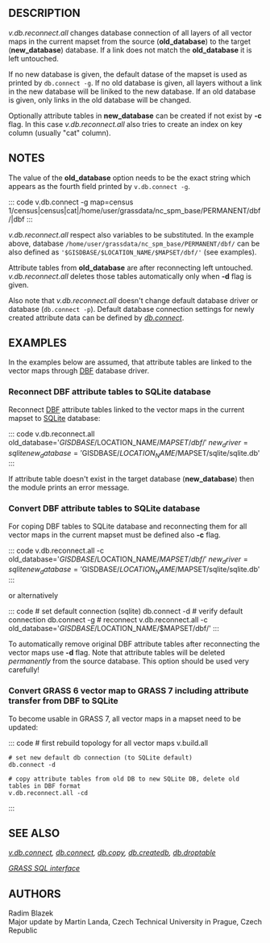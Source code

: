 ## DESCRIPTION

*v.db.reconnect.all* changes database connection of all layers of all
vector maps in the current mapset from the source (**old_database**) to
the target (**new_database**) database. If a link does not match the
**old_database** it is left untouched.

If no new database is given, the default datase of the mapset is used as
printed by `db.connect -g`. If no old database is given, all layers
without a link in the new database will be liniked to the new database.
If an old database is given, only links in the old database will be
changed.

Optionally attribute tables in **new_database** can be created if not
exist by **-c** flag. In this case *v.db.reconnect.all* also tries to
create an index on key column (usually \"cat\" column).

## NOTES

The value of the **old_database** option needs to be the exact string
which appears as the fourth field printed by `v.db.connect -g`.

::: code
    v.db.connect -g map=census
    1/census|census|cat|/home/user/grassdata/nc_spm_base/PERMANENT/dbf/|dbf
:::

*v.db.reconnect.all* respect also variables to be substituted. In the
example above, database
`/home/user/grassdata/nc_spm_base/PERMANENT/dbf/` can be also defined as
`'$GISDBASE/$LOCATION_NAME/$MAPSET/dbf/'` (see examples).

Attribute tables from **old_database** are after reconnecting left
untouched. *v.db.reconnect.all* deletes those tables automatically only
when **-d** flag is given.

Also note that *v.db.reconnect.all* doesn\'t change default database
driver or database (`db.connect -p`). Default database connection
settings for newly created attribute data can be defined by
*[db.connect](db.connect.html)*.

## EXAMPLES

In the examples below are assumed, that attribute tables are linked to
the vector maps through [DBF](grass-dbf.html) database driver.

### Reconnect DBF attribute tables to SQLite database

Reconnect [DBF](grass-dbf.html) attribute tables linked to the vector
maps in the current mapset to [SQLite](grass-sqlite.html) database:

::: code
    v.db.reconnect.all old_database='$GISDBASE/$LOCATION_NAME/$MAPSET/dbf/' \
     new_driver=sqlite new_database='$GISDBASE/$LOCATION_NAME/$MAPSET/sqlite/sqlite.db'
:::

If attribute table doesn\'t exist in the target database
(**new_database**) then the module prints an error message.

### Convert DBF attribute tables to SQLite database

For coping DBF tables to SQLite database and reconnecting them for all
vector maps in the current mapset must be defined also **-c** flag.

::: code
    v.db.reconnect.all -c old_database='$GISDBASE/$LOCATION_NAME/$MAPSET/dbf/' \
     new_driver=sqlite new_database='$GISDBASE/$LOCATION_NAME/$MAPSET/sqlite/sqlite.db'
:::

or alternatively

::: code
    # set default connection (sqlite)
    db.connect -d
    # verify default connection
    db.connect -g
    # reconnect
    v.db.reconnect.all -c old_database='$GISDBASE/$LOCATION_NAME/$MAPSET/dbf/'
:::

To automatically remove original DBF attribute tables after reconnecting
the vector maps use **-d** flag. Note that attribute tables will be
deleted *permanently* from the source database. This option should be
used very carefully!

### Convert GRASS 6 vector map to GRASS 7 including attribute transfer from DBF to SQLite

To become usable in GRASS 7, all vector maps in a mapset need to be
updated:

::: code
    # first rebuild topology for all vector maps
    v.build.all

    # set new default db connection (to SQLite default)
    db.connect -d

    # copy attribute tables from old DB to new SQLite DB, delete old tables in DBF format
    v.db.reconnect.all -cd
:::

## SEE ALSO

*[v.db.connect](v.db.connect.html), [db.connect](db.connect.html),
[db.copy](db.copy.html), [db.createdb](db.createdb.html),
[db.droptable](db.droptable.html)*

*[GRASS SQL interface](sql.html)*

## AUTHORS

Radim Blazek\
Major update by Martin Landa, Czech Technical University in Prague,
Czech Republic
